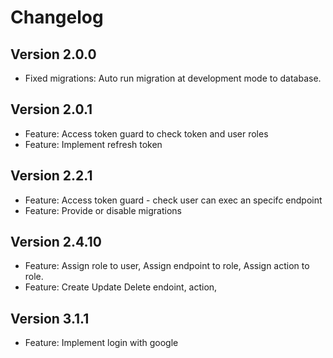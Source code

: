 # Changelog
## Version 2.0.0
- Fixed migrations: Auto run migration at development mode to database.
## Version 2.0.1
- Feature: Access token guard to check token and user roles
- Feature: Implement refresh token

## Version 2.2.1
- Feature: Access token guard - check user can exec an specifc endpoint
- Feature: Provide or disable migrations

## Version 2.4.10
- Feature: Assign role to user, Assign endpoint to role, Assign action to role.
- Feature: Create Update Delete endoint, action,

## Version 3.1.1
- Feature: Implement login with google